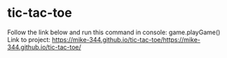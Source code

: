 # tic-tac-toe

Follow the link below and run this command in console: game.playGame() <br />
Link to project:
https://mike-344.github.io/tic-tac-toe/https://mike-344.github.io/tic-tac-toe/